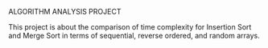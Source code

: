 ALGORITHM ANALYSIS PROJECT

This project is about the comparison of time complexity for Insertion Sort and Merge Sort in terms of sequential, reverse ordered, and random arrays.
